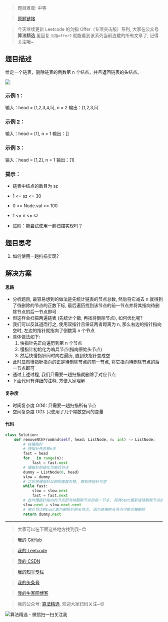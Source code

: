 > 题目难度: 中等

> [原题链接](https://leetcode.cn/problems/SLwz0R)

> 今天继续更新 Leetcode 的剑指 Offer（专项突击版）系列, 大家在公众号 **算法精选** 里回复 `剑指offer2` 就能看到该系列当前连载的所有文章了, 记得关注哦~

## 题目描述

给定一个链表，删除链表的倒数第 n 个结点，并且返回链表的头结点。

![](https://assets.leetcode.com/uploads/2020/10/03/remove_ex1.jpg)

### 示例 1：

输入：head = [1,2,3,4,5], n = 2
输出：[1,2,3,5]

### 示例 2：

输入：head = [1], n = 1
输出：[]

### 示例 3：

输入：head = [1,2], n = 1
输出：[1]

### 提示：

- 链表中结点的数目为 sz
- 1 <= sz <= 30
- 0 <= Node.val <= 100
- 1 <= n <= sz

- 进阶：能尝试使用一趟扫描实现吗？

## 题目思考

1. 如何使用一趟扫描实现?

## 解决方案

#### 思路

- 分析题目, 最容易想到的做法是先统计链表的节点总数, 然后将它减去 n 就得到了待删除的节点的正数下标, 最后遍历找到该节点的前一节点并将其指向待删除节点的后一节点即可
- 但这样会扫描两遍链表 (先统计个数, 再找待删除节点), 如何优化呢?
- 我们可以反其道而行之, 使用双指针且保证两者距离为 n, 那么右边的指针指向空时, 左边的指针就指向了倒数第 n 个节点
- 具体做法如下:
  1. 快指针先正向遍历到第 n 个节点
  2. 慢指针初始化为哨兵节点(指向原始头节点)
  3. 然后快慢指针同时向右遍历, 直到快指针变成空
- 此时显然慢指针指向的正是待删除节点的前一节点, 将它指向待删除节点的后一节点即可
- 通过上述过程, 我们只需要一趟扫描就删除了对应节点
- 下面代码有详细的注释, 方便大家理解

#### 复杂度

- 时间复杂度 O(N): 只需要一趟扫描所有节点
- 空间复杂度 O(1): 只使用了几个常数空间的变量

#### 代码

```python
class Solution:
    def removeNthFromEnd(self, head: ListNode, n: int) -> ListNode:
        # 快慢指针
        # 快指针先右移n步
        fast = head
        for _ in range(n):
            fast = fast.next
        # 慢指针初始化为哨兵节点
        dummy = ListNode(0, head)
        slow = dummy
        # 之后快慢指针以相同速度右移, 直到快指针为空
        while fast:
            slow = slow.next
            fast = fast.next
        # 此时慢指针指向的节点即为待删除节点的前一节点, 将其next更新成待删除节点的next即可
        slow.next = slow.next.next
        # 哨兵节点的next即为删除后的头节点, 因为原来的头节点可能会被删除
        return dummy.next
```

---

> 大家可以在下面这些地方找到我~😊

> [我的 GitHub](https://github.com/zjulyx)

> [我的 Leetcode](https://leetcode-cn.com/u/suibianfahui/)

> [我的 CSDN](https://me.csdn.net/zjulyx1993)

> [我的知乎专栏](https://zhuanlan.zhihu.com/c_1242508721932464128)

> [我的头条号](https://www.toutiao.com/c/user/1090304683804520/#mid=1671643017345028)

> [我的牛客网博客](https://blog.nowcoder.net/zjulyx)

> 我的公众号: [算法精选](https://mp.weixin.qq.com/s?__biz=MzA5MDk1MjI5MA==&mid=2247484158&idx=1&sn=90176bac32cf7af40e4074c721fd8a95&chksm=900285f3a7750ce5a068c9c9773781461819633f2fd60533732637ec9520c908371ebc218d49&scene=178&cur_album_id=1386231241346859009#rd), 欢迎大家扫码关注~😊

![算法精选 - 微信扫一扫关注我](https://pic1.zhimg.com/80/v2-7c988a7b35886df51596ef23616764ac_1440w.jpg)
